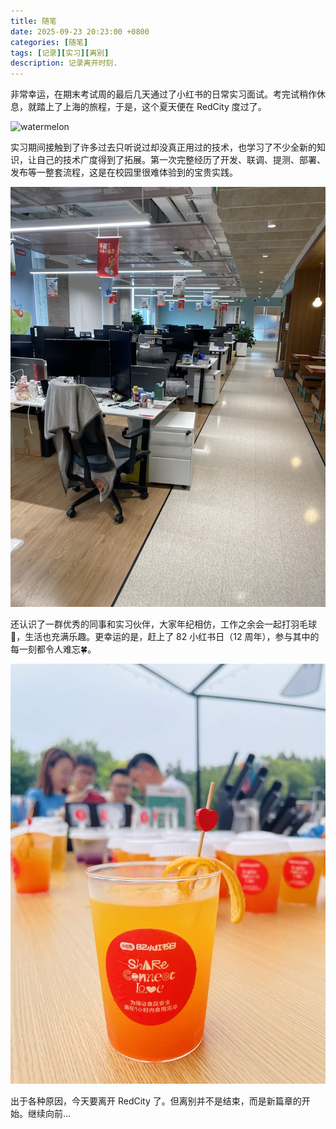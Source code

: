 ```yaml
---
title: 随笔
date: 2025-09-23 20:23:00 +0800
categories: [随笔]
tags: [记录][实习][离别]
description: 记录离开时刻.
---
```

非常幸运，在期末考试周的最后几天通过了小红书的日常实习面试。考完试稍作休息，就踏上了上海的旅程，于是，这个夏天便在 RedCity 度过了。

![watermelon](/assets/img/2025-09-23-Moment/watermelonday.png)

实习期间接触到了许多过去只听说过却没真正用过的技术，也学习了不少全新的知识，让自己的技术广度得到了拓展。第一次完整经历了开发、联调、提测、部署、发布等一整套流程，这是在校园里很难体验到的宝贵实践。

![工作区](/assets/img/2025-09-23-Moment/workzone.jpeg)

还认识了一群优秀的同事和实习伙伴，大家年纪相仿，工作之余会一起打羽毛球🏸，生活也充满乐趣。更幸运的是，赶上了 82 小红书日（12 周年），参与其中的每一刻都令人难忘🍀。

![82](/assets/img/2025-09-23-Moment/82day.jpeg)

出于各种原因，今天要离开 RedCity 了。但离别并不是结束，而是新篇章的开始。继续向前...
